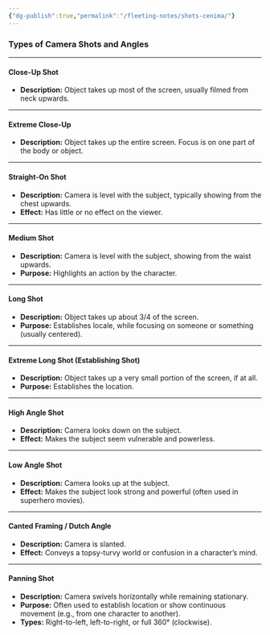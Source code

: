 ```yaml
---
{"dg-publish":true,"permalink":"/fleeting-notes/shots-cenima/"}
---
```


### Types of Camera Shots and Angles

---

#### **Close-Up Shot**
- **Description:** Object takes up most of the screen, usually filmed from neck upwards.

---

#### **Extreme Close-Up**
- **Description:** Object takes up the entire screen. Focus is on one part of the body or object.

---

#### **Straight-On Shot**
- **Description:** Camera is level with the subject, typically showing from the chest upwards.
- **Effect:** Has little or no effect on the viewer.

---

#### **Medium Shot**
- **Description:** Camera is level with the subject, showing from the waist upwards.
- **Purpose:** Highlights an action by the character.

---

#### **Long Shot**
- **Description:** Object takes up about 3/4 of the screen.
- **Purpose:** Establishes locale, while focusing on someone or something (usually centered).

---

#### **Extreme Long Shot (Establishing Shot)**
- **Description:** Object takes up a very small portion of the screen, if at all.
- **Purpose:** Establishes the location.

---

#### **High Angle Shot**
- **Description:** Camera looks down on the subject.
- **Effect:** Makes the subject seem vulnerable and powerless.

---

#### **Low Angle Shot**
- **Description:** Camera looks up at the subject.
- **Effect:** Makes the subject look strong and powerful (often used in superhero movies).

---

#### **Canted Framing / Dutch Angle**
- **Description:** Camera is slanted.
- **Effect:** Conveys a topsy-turvy world or confusion in a character’s mind.

---

#### **Panning Shot**
- **Description:** Camera swivels horizontally while remaining stationary.
- **Purpose:** Often used to establish location or show continuous movement (e.g., from one character to another).
- **Types:** Right-to-left, left-to-right, or full 360° (clockwise).
